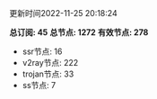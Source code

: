 更新时间2022-11-25 20:18:24

**总订阅: 45**
**总节点: 1272**
**有效节点: 278**
- ssr节点: 16
- v2ray节点: 222
- trojan节点: 33
- ss节点: 7
